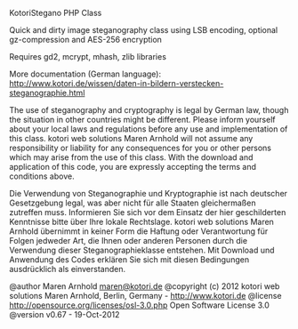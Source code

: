 KotoriStegano PHP Class

Quick and dirty image steganography class
using LSB encoding, optional gz-compression
and AES-256 encryption

Requires gd2, mcrypt, mhash, zlib libraries

More documentation (German language):
http://www.kotori.de/wissen/daten-in-bildern-verstecken-steganographie.html

The use of steganography and cryptography is legal by German law, though the situation in
other countries might be different. Please inform yourself about your local laws and
regulations before any use and implementation of this class. kotori web solutions Maren Arnhold
will not assume any responsibility or liability for any consequences for you or other persons 
which may arise from the use of this class. With the download and application of this code, you
are expressly accepting the terms and conditions above.

Die Verwendung von Steganographie und Kryptographie ist nach deutscher Gesetzgebung legal, was aber nicht 
für alle Staaten gleichermaßen zutreffen muss. Informieren Sie sich vor dem Einsatz der hier geschilderten 
Kenntnisse bitte über Ihre lokale Rechtslage. kotori web solutions Maren Arnhold übernimmt in keiner Form die 
Haftung oder Verantwortung für Folgen jedweder Art, die Ihnen oder anderen Personen durch die 
Verwendung dieser Steganographieklasse entstehen. Mit Download und Anwendung des Codes erklären Sie sich 
mit diesen Bedingungen ausdrücklich als einverstanden.

@author     Maren Arnhold <maren@kotori.de>
@copyright  (c) 2012 kotori web solutions Maren Arnhold, Berlin, Germany - http://www.kotori.de
@license    http://opensource.org/licenses/osl-3.0.php  Open Software License 3.0
@version    v0.67 - 19-Oct-2012
